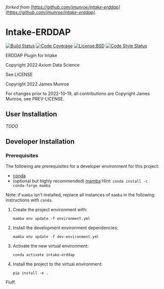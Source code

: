 _forked from [https://github.com/jmunroe/intake-erddap](https://github.com/jmunroe/intake-erddap)_.

Intake-ERDDAP
=============

[![Build Status](https://img.shields.io/github/workflow/status/axiom-data-science/intake-erddap/Tests?logo=github&style=for-the-badge)](https://github.com/axiom-data-science/intake-erddap/actions)
[![Code Coverage](https://img.shields.io/codecov/c/github/axiom-data-science/intake-erddap.svg?style=for-the-badge)](https://codecov.io/gh/axiom-data-science/intake-erddap)
[![License:BSD](https://img.shields.io/badge/License-BSD--2%20Clause-blue.svg?style=for-the-badge)](https://opensource.org/licenses/BSD-2-Clause)
[![Code Style Status](https://img.shields.io/github/workflow/status/axiom-data-science/intake-erddap/linting%20with%20pre-commit?label=Code%20Style&style=for-the-badge)](https://github.com/axiom-data-science/intake-erddap/actions)



ERDDAP Plugin for Intake

Copyright 2022 Axiom Data Science

See LICENSE

Copyright 2022 James Munroe

For changes prior to 2022-10-19, all contributions are Copyright James Munroe, see PREV-LICENSE.


## User Installation

_TODO_

## Developer Installation

### Prerequisites

The following are prerequisites for a developer environment for this project:

- [conda](https://docs.conda.io/en/latest/miniconda.html)
- (optional but highly recommended) [mamba](https://mamba.readthedocs.io/en/latest/) Hint: `conda install -c conda-forge mamba`

Note: if `mamba` isn't installed, replace all instances of `mamba` in the following instructions with `conda`.

1. Create the project environment with:
   ```
   mamba env update -f environment.yml
   ```

2. Install the development environment dependencies:
   ```
   mamba env update -f dev-environment.yml
   ```

3. Activate the new virtual environment:
   ```
   conda activate intake-erddap
   ```

4. Install the project to the virtual environment:
   ```
   pip install -e .
   ```

Fluff.
